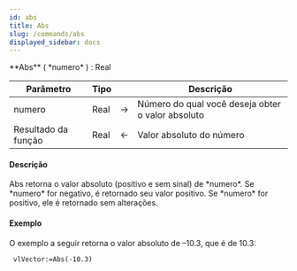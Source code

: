 ```yaml
---
id: abs
title: Abs
slug: /commands/abs
displayed_sidebar: docs
---
```


<!--REF #_command_.Abs.Syntax-->**Abs** ( *numero* ) : Real<!-- END REF-->
<!--REF #_command_.Abs.Params-->
| Parâmetro | Tipo |  | Descrição |
| --- | --- | --- | --- |
| numero | Real | &#8594;  | Número do qual você deseja obter o valor absoluto |
| Resultado da função | Real | &#8592; | Valor absoluto do número |

<!-- END REF-->

#### Descrição 

<!--REF #_command_.Abs.Summary-->Abs retorna o valor absoluto (positivo e sem sinal) de *numero*.<!-- END REF--> Se *numero* for negativo, é retornado seu valor positivo. Se *numero* for positivo, ele é retornado sem alterações.

#### Exemplo 

O exemplo a seguir retorna o valor absoluto de –10.3, que é de 10.3:

```4d
 vlVector:=Abs(-10.3)
```

